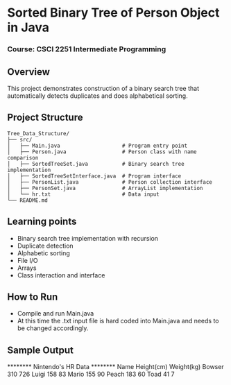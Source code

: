 # Sorted Binary Tree of Person Object in Java
### Course: CSCI 2251 Intermediate Programming  

## Overview
This project demonstrates construction of a binary search tree that automatically detects duplicates and does alphabetical sorting. 

## Project Structure 
```
Tree_Data_Structure/
├── src/
│   ├── Main.java                    # Program entry point
│   ├── Person.java                  # Person class with name comparison
│   ├── SortedTreeSet.java           # Binary search tree implementation
│   ├── SortedTreeSetInterface.java  # Program interface
│   ├── PersonList.java              # Person collection interface
│   ├── PersonSet.java               # ArrayList implementation
│   └── hr.txt                       # Data input
└── README.md
```
## Learning points 
- Binary search tree implementation with recursion 
- Duplicate detection 
- Alphabetic sorting
- File I/O 
- Arrays 
- Class interaction and interface 

## How to Run
- Compile and run Main.java
- At this time the .txt input file is hard coded into Main.java and needs to be changed accordingly. 

## Sample Output
******** Nintendo's HR Data ********
Name       Height(cm)    Weight(kg)
Bowser         310         726
Luigi          158          83
Mario          155          90
Peach          183          60
Toad            41           7
